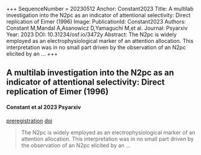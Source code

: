 +++
SequenceNumber =  20230512
Anchor: Constant2023
Title: A multilab investigation into the N2pc as an indicator of attentional selectivity: Direct replication of Eimer (1996)
Image: 
PublicationId: Constant2023
Authors: Constant M,Mandal A,Asanowicz D,Yamaguchi M,et al.
Journal: Psyarxiv
Year: 2023
DOI: 10.31234/osf.io/3472y
Abstract: The N2pc is widely employed as an electrophysiological marker of an attention allocation. This interpretation was in no small part driven by the observation of an N2pc elicited by an …
+++

## A multilab investigation into the N2pc as an indicator of attentional selectivity: Direct replication of Eimer (1996)
#### Constant et al 2023 Psyarxiv

[preregistration]("preregistration") [doi](https://dx.doi.org/10.31234/osf.io/3472y)

> The N2pc is widely employed as an electrophysiological marker of an attention allocation. This interpretation was in no small part driven by the observation of an N2pc elicited by an …